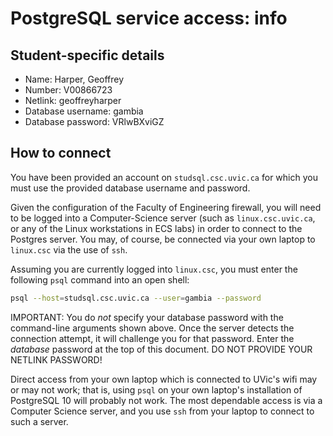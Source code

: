 # PostgreSQL service access: info


## Student-specific details

* Name:    Harper, Geoffrey
* Number:  V00866723
* Netlink: geoffreyharper 
* Database username: gambia
* Database password: VRlwBXviGZ


## How to connect

You have been provided an account on ```studsql.csc.uvic.ca``` for
which you must use the provided database username and password.

Given the configuration of the Faculty of Engineering firewall, you
will need to be logged into a Computer-Science server (such as
```linux.csc.uvic.ca```, or any of the Linux workstations in ECS labs)
in order to connect to the Postgres server.  You may, of course, 
be connected via your own laptop to ```linux.csc``` via the use of
```ssh```.

Assuming you are currently logged into ```linux.csc```, you must enter
the following ```psql``` command into an open shell:

```bash
psql --host=studsql.csc.uvic.ca --user=gambia --password
```

IMPORTANT: You do _not_ specify your database password with the
command-line arguments shown above.  Once the server detects the
connection attempt, it will challenge you for that password. Enter the
_database_ password at the top of this document.  DO NOT PROVIDE YOUR
NETLINK PASSWORD!

Direct access from your own laptop which is connected to UVic's wifi
may or may not work; that is, using ```psql``` on your own laptop's
installation of PostgreSQL 10 will probably not work.  The most
dependable access is via a Computer Science server, and you use
```ssh``` from your laptop to connect to such a server.

